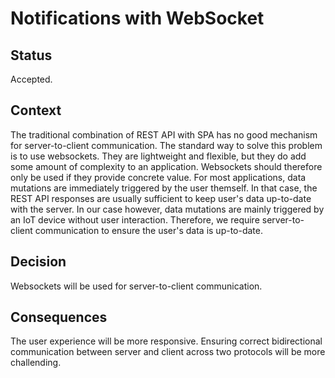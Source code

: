 # Notifications with WebSocket

## Status

Accepted.

## Context

The traditional combination of REST API with SPA has no good mechanism for server-to-client communication.
The standard way to solve this problem is to use websockets.
They are lightweight and flexible, but they do add some amount of complexity to an application.
Websockets should therefore only be used if they provide concrete value.
For most applications, data mutations are immediately triggered by the user themself.
In that case, the REST API responses are usually sufficient to keep user's data up-to-date with the server.
In our case however, data mutations are mainly triggered by an IoT device without user interaction.
Therefore, we require server-to-client communication to ensure the user's data is up-to-date.

## Decision

Websockets will be used for server-to-client communication.

## Consequences

The user experience will be more responsive.
Ensuring correct bidirectional communication between server and client across two protocols will be more challending.
